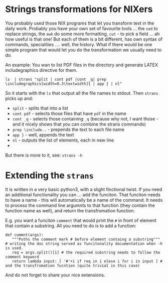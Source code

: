 # Strings transformations for NIXers

You probably used those NIX programs that let you transform text in the daily work. 
Probably you have your own set of favourite tools ... the `sed`  to replace strings, the `awk` do some more formatting, `cut` - to pick a field ... ah how useful is that one!
But each of them is a bit different, has own syntax of commands, specialities .... well, the history.
What if there would be one simple program that would let you do the transformation we usually need to do.

An example:
You wan to list PDF files in the directory and generate LATEX includegraphics directive for them.
```
ls  | strans "split | cont pdf |cont _q| prep \includegraphics[width=0.3\textwidth]{ | app } | nl"
```
So it starts with the `ls` that output all the file names to stdout. Then `strans` picks up and:
* `split` - splits that into a list
* `cont pdf` - selects those files that have `pdf` in the name
* `cont _q` - selects those containing `_q` (because why not, I want those - and it nicely shows that you can combine the strans commands)
* `prep \include..` - prepends the text to each file name
* `app }` - well, appends the text
* `nl` - outputs the list of elements, each in new line
*

But there is more to it, see: `strans -h`

# Extending the `strans`
It is written in a very basic python3, with a slight finctional twist. 
If you need an additional functionality you can ... add the funciton.
That funciton needs to have a name - this will automatically be a name of the command.
It needs to process the command line argumnts to that function (they contain the function name as well), and return the transfromation function.

E.g. you want a funciton `comment` that would print the `#` in front of element that contain a substring.
All you need to do is to add a function:
```
def commnt(args):
   """Puths the comment mark # before element containg a substring"""  # writing the doc string served as funcitonality documentation when -h is used.
   req = args.split()[1] # the required substring needs to follow the comment keyword
   return lambda input: [ '#'+i if req in i elese i for i in input ] # and the transfromation fucntion (quite trivial in this case)
```

And do not forget to share your nice extensions.
